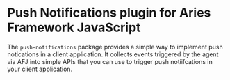 # Push Notifications plugin for Aries Framework JavaScript

The `push-notifications` package provides a simple way to implement push notications in a client application. It collects events triggered by the agent via AFJ into simple APIs that you can use to trigger push notiifcations in your client application.
